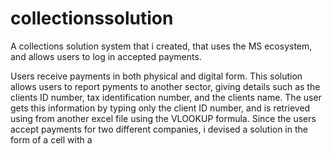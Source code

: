# collectionssolution
A collections solution system that i created, that uses the MS ecosystem, and allows users to log in accepted payments.

Users receive payments in both physical and digital form.
This solution allows users to report pyments to another sector, giving details such as the clients ID number, tax identification number, and the clients name.
The user gets this information by typing only the client ID number, and is retrieved using from another excel file using the VLOOKUP formula.
Since the users accept payments for two different companies, i devised a solution in the form of a cell with a 
